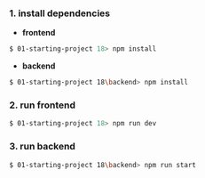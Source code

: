 ### 1. install dependencies<br>

- **frontend**

```bash
$ 01-starting-project 18> npm install
```

- **backend**

```bash
$ 01-starting-project 18\backend> npm install
```

### 2. run frontend<br>

```bash
$ 01-starting-project 18> npm run dev
```

### 3. run backend<br>

```bash
$ 01-starting-project 18\backend> npm run start
```
